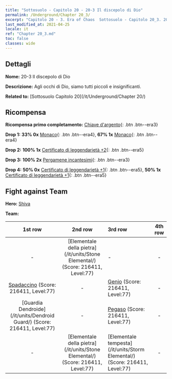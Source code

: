 ```yaml
---
title: "Sottosuolo - Capitolo 20 - 20-3 Il discepolo di Dio"
permalink: /Underground/Chapter 20_3/
excerpt: "Capitolo 20 - 3. Era of Chaos  Sottosuolo - Capitolo 20_3. 20-3 Il discepolo di Dio"
last_modified_at: 2021-04-25
locale: it
ref: "Chapter 20_3.md"
toc: false
classes: wide
---
```


## Dettagli

 **Nome:** 20-3 Il discepolo di Dio

 **Descrizione:** Agli occhi di Dio, siamo tutti piccoli e insignificanti.

 **Related to:** [Sottosuolo Capitolo 20](/it/Underground/Chapter 20/)

## Ricompensa

 **Ricompensa primo completamento:** [Chiave d'argento](/ItemsIT/con_693/){: .btn .btn--era3}

 **Drop 1:** **33% 0x** [Monaco](/ItemsIT/unt_194/){: .btn .btn--era4}, **67% 1x** [Monaco](/ItemsIT/unt_194/){: .btn .btn--era4}

 **Drop 2:** **100% 1x** [Certificato di leggendarietà +2](/ItemsIT/mat_81/){: .btn .btn--era5}

 **Drop 3:** **100% 2x** [Pergamene incantesimi](/ItemsIT/con_694/){: .btn .btn--era3}

 **Drop 4:** **50% 0x** [Certificato di leggendarietà +1](/ItemsIT/mat_74/){: .btn .btn--era5}, **50% 1x** [Certificato di leggendarietà +1](/ItemsIT/mat_74/){: .btn .btn--era5}


## Fight against Team
 **Hero:** [Shiva](/it/heroes/Shiva/)

 **Team:**


  | 1st row | 2nd row | 3rd row | 4th row |
  |:----:|:----:|:----|:----:|
  | - | [Elementale della pietra](/it/units/Stone Elemental/) (Score: 216411, Level:77)  | - | - |
  | [Spadaccino](/it/units/Swordsman/) (Score: 216411, Level:77)  | - | [Genio](/it/units/Genie/) (Score: 216411, Level:77)  | - |
  | [Guardia Dendroide](/it/units/Dendroid Guard/) (Score: 216411, Level:77)  | - | [Pegaso](/it/units/Pegasus/) (Score: 216411, Level:77)  | - |
  | - | [Elementale della pietra](/it/units/Stone Elemental/) (Score: 216411, Level:77)  | [Elementale tempesta](/it/units/Storm Elemental/) (Score: 216411, Level:77)  | - |


